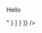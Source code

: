 Hello

<Table rows={[
    {
      columns: [
        {
          content: "# Hello <World />"
        }
      ]
    }
  ]} />
